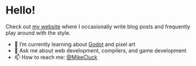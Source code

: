 # Hello!

Check out [my website](https://mcluck.tech/) where I occasionally write blog posts and frequently play around with the style.

- 🌱 I’m currently learning about [Godot](https://godotengine.org/) and pixel art
- 💬 Ask me about web development, compilers, and game development
- 📫 How to reach me: [@MikeCluck](https://twitter.com/MikeCluck)


<!--
**MCluck90/MCluck90** is a ✨ _special_ ✨ repository because its `README.md` (this file) appears on your GitHub profile.

Here are some ideas to get you started:

- 🔭 I’m currently working on ...
- 🌱 I’m currently learning ...
- 👯 I’m looking to collaborate on ...
- 🤔 I’m looking for help with ...
- 💬 Ask me about ...
- 📫 How to reach me: ...
- 😄 Pronouns: ...
- ⚡ Fun fact: ...
-->
